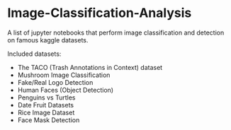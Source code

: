 # Image-Classification-Analysis
A list of jupyter notebooks that perform image classification and detection on famous kaggle datasets.

Included datasets:
- The TACO (Trash Annotations in Context) dataset
- Mushroom Image Classification
- Fake/Real Logo Detection
- Human Faces (Object Detection)
- Penguins vs Turtles
- Date Fruit Datasets
- Rice Image Dataset
- Face Mask Detection
